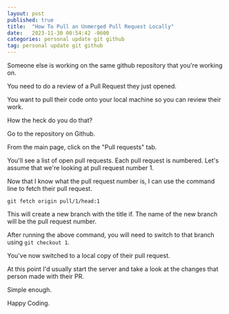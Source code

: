 ```yaml
---
layout: post
published: true
title:  "How To Pull an Unmerged Pull Request Locally"
date:   2023-11-30 00:54:42 -0600
categories: personal update git github
tag: personal update git github
---
```


Someone else is working on the same github repository that you're working on.

You need to do a review of a Pull Request they just opened.

You want to pull their code onto your local machine so you can review their work.

How the heck do you do that?

Go to the repository on Github.

From the main page, click on the "Pull requests" tab.

You'll see a list of open pull requests. Each pull request is numbered. Let's assume that we're looking at pull request number 1.

Now that I know what the pull request number is, I can use the command line to fetch their pull request.

```
git fetch origin pull/1/head:1
```

This will create a new branch with the title if. The name of the new branch will be the pull request number.

After running the above command, you will need to switch to that branch using `git checkout 1`.

You've now switched to a local copy of their pull request.

At this point I'd usually start the server and take a look at the changes that person made with their PR.

Simple enough.

Happy Coding.
